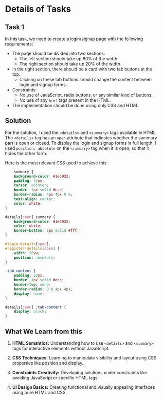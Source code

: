 # Details of Tasks

## Task 1

In this task, we need to create a login/signup page with the following requirements:

- The page should be divided into two sections:
  - The left section should take up 80% of the width.
  - The right section should take up 20% of the width.
- In the right section, there should be a card with two tab buttons at the top.
  - Clicking on these tab buttons should change the content between login and signup forms.
- Constraints:
  - No use of JavaScript, radio buttons, or any similar kind of buttons.
  - No use of any `href` tags present in the HTML.
- The implementation should be done using only CSS and HTML.

## Solution

For the solution, I used the `<details>` and `<summary>` tags available in HTML. The `<details>` tag has an `open` attribute that indicates whether the summary part is open or closed. To display the login and signup forms in full length, I used `position: absolute` on the `<summary>` tag when it is open, so that it hides the other form.

Here is the most relevant CSS used to achieve this:

```CSS
    summary {
    background-color: #1e3932;
    padding: 10px;
    cursor: pointer;
    border: 1px solid #ccc;
    border-radius: 4px 4px 0 0;
    text-align: center;
    color: white;
}

details[open] summary {
    background-color: #1e3932;
    color: white;
    border-bottom: 1px solid #fff;
}

#login-details[open],
#register-details[open] {
    width: 30vw;
    position: absolute;
}

.tab-content {
    padding: 20px;
    border: 1px solid #ccc;
    border-top: none;
    border-radius: 0 0 4px 4px;
    display: none;
}

details[open] .tab-content {
    display: block;
}
```

## What We Learn from this

1. **HTML Semantics:** Understanding how to use `<details>` and `<summary>` tags for interactive elements without JavaScript.

2. **CSS Techniques:** Learning to manipulate visibility and layout using CSS properties like position and display.

3. **Constraints Creativity:** Developing solutions under constraints like avoiding JavaScript or specific HTML tags.

4. **UI Design Basics:** Creating functional and visually appealing interfaces using pure HTML and CSS.
